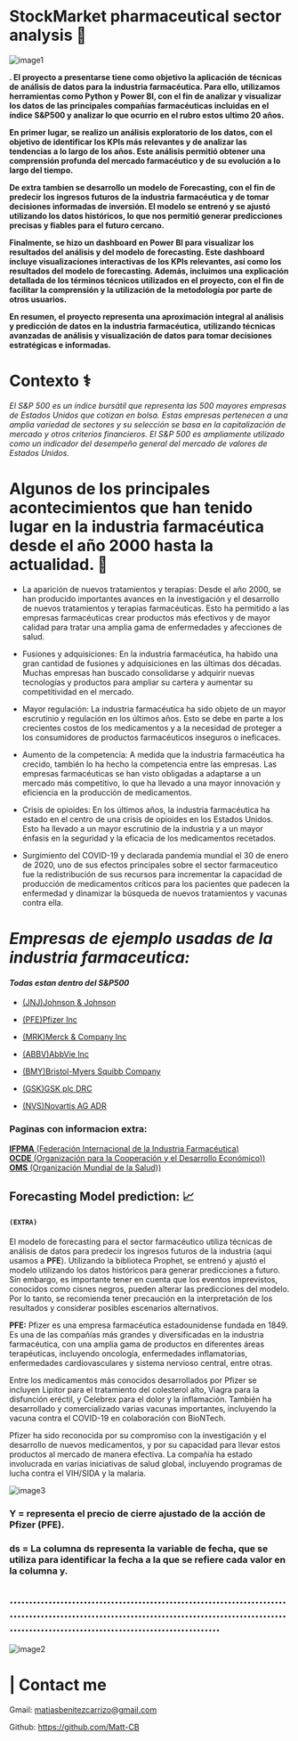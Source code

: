 
  


# __StockMarket pharmaceutical sector analysis__ 💊

![image1](Materials/Front_Page_RM.png) 

__. El proyecto a presentarse tiene como objetivo la aplicación de técnicas de análisis de datos para la__
 __industria farmacéutica. Para ello, utilizamos herramientas como Python y Power BI, con el fin de analizar y visualizar los datos de las principales compañías farmacéuticas incluidas en el índice S&P500 y analizar lo que ocurrio en el rubro estos ultimo 20 años.__

__En primer lugar, se realizo un análisis exploratorio de los datos, con el objetivo de identificar los KPIs más relevantes y de analizar las tendencias a lo largo de los años. Este análisis permitió obtener una comprensión profunda del mercado farmacéutico y de su evolución a lo largo del tiempo.__

__De extra tambien se desarrollo un modelo de Forecasting, con el fin de predecir__
__los ingresos futuros de la industria farmacéutica y de tomar decisiones informadas de inversión. El modelo se entrenó y se ajustó__  
__utilizando los datos históricos, lo que nos permitió generar predicciones precisas y fiables para el futuro cercano.__

__Finalmente, se hizo un dashboard en Power BI para visualizar los resultados del análisis y del modelo de forecasting. Este dashboard__ __incluye visualizaciones interactivas de los KPIs relevantes, así como los resultados del modelo de forecasting. Además, incluimos una__
__explicación detallada de los términos técnicos utilizados en el proyecto, con el fin de facilitar la comprensión y la utilización de__ __la metodología por parte de otros usuarios.__

__En resumen, el proyecto representa una aproximación integral al análisis y predicción de datos en la industria farmacéutica,__ __utilizando técnicas avanzadas de análisis y visualización de datos para tomar decisiones estratégicas e informadas.__

# __Contexto__ ⚕

_El S&P 500 es un índice bursátil que representa las 500 mayores empresas de Estados Unidos que cotizan en bolsa. Estas empresas_
_pertenecen a una amplia variedad de sectores y su selección se basa en la capitalización de mercado y otros criterios financieros. 
_El S&P_ 500 es ampliamente utilizado como un indicador del desempeño general del mercado de valores de Estados Unidos._


# Algunos de los principales acontecimientos que han tenido lugar en la industria farmacéutica desde el año 2000 hasta la actualidad. 🔬

  - La aparición de nuevos tratamientos y terapias: Desde el año 2000, se han producido importantes avances en la investigación y el desarrollo de nuevos tratamientos y terapias farmacéuticas. Esto ha permitido a las empresas farmacéuticas crear productos más efectivos y de mayor calidad para tratar una amplia gama de enfermedades y afecciones de salud.

  - Fusiones y adquisiciones: En la industria farmacéutica, ha habido una gran cantidad de fusiones y adquisiciones en las últimas dos décadas. Muchas empresas han buscado consolidarse y adquirir nuevas tecnologías y productos para ampliar su cartera y aumentar su competitividad en el mercado.

  - Mayor regulación: La industria farmacéutica ha sido objeto de un mayor escrutinio y regulación en los últimos años. Esto se debe en parte a los crecientes costos de los medicamentos y a la necesidad de proteger a los consumidores de productos farmacéuticos inseguros o ineficaces.

  - Aumento de la competencia: A medida que la industria farmacéutica ha crecido, también lo ha hecho la competencia entre las empresas. Las empresas farmacéuticas se han visto obligadas a adaptarse a un mercado más competitivo, lo que ha llevado a una mayor innovación y eficiencia en la producción de medicamentos.

  - Crisis de opioides: En los últimos años, la industria farmacéutica ha estado en el centro de una crisis de opioides en los Estados Unidos. Esto ha llevado a un mayor escrutinio de la industria y a un mayor énfasis en la seguridad y la eficacia de los medicamentos recetados.

  - Surgimiento del COVID-19 y declarada pandemia mundial el 30 de enero de 2020, uno de sus efectos principales sobre el sector farmaceutico fue la redistribución de sus recursos para incrementar la capacidad de producción de medicamentos críticos para los pacientes que padecen la enfermedad y dinamizar la búsqueda de nuevos tratamientos y vacunas contra ella.


# _Empresas de ejemplo usadas de la industria farmaceutica:_ 
#### _Todas estan dentro del S&P500_  


- [(JNJ)Johnson & Johnson ](https://www.investing.com/equities/johnson-johnson)  

- [(PFE)Pfizer Inc ](https://www.investing.com/equities/pfizer)  

- [(MRK)Merck & Company Inc ](https://www.investing.com/equities/merck---co)  

- [(ABBV)AbbVie Inc ](https://www.investing.com/equities/abbvie-inc)  

- [(BMY)Bristol-Myers Squibb Company ](https://www.investing.com/equities/bristol-myer-squiib)  

- [(GSK)GSK plc DRC ](https://www.investing.com/equities/glaxosmithklein-exch)  

- [(NVS)Novartis AG ADR ](https://www.investing.com/equities/novartis-ag)  


### __Paginas con informacion extra:__
[__IFPMA__ (Federación Internacional de la Industria Farmacéutica) ](https://ifpma.org/)  
[__OCDE__ (Organización para la Cooperación y el Desarrollo Económico)) ](https://www.oecd.org/els/health-systems/pharmaceuticals.htm)  
[__OMS__ (Organización Mundial de la Salud)) ](https://www.who.int/es)

## __Forecasting Model prediction:__  📈  
#### ```(EXTRA)```   

El modelo de forecasting para el sector farmacéutico utiliza técnicas de análisis de datos para predecir los ingresos futuros de la industria (aqui usamos a __PFE__). Utilizando la biblioteca Prophet, se entrenó y ajustó el modelo utilizando los datos históricos para generar predicciones a futuro. Sin embargo, es importante tener en cuenta que los eventos imprevistos, conocidos como cisnes negros, pueden alterar las predicciones del modelo. Por lo tanto, se recomienda tener precaución en la interpretación de los resultados y considerar posibles escenarios alternativos.

 __PFE:__ Pfizer es una empresa farmacéutica estadounidense fundada en 1849. Es una de las compañías más grandes y diversificadas en la industria farmacéutica, con una amplia gama de productos en diferentes áreas terapéuticas, incluyendo oncología, enfermedades inflamatorias, enfermedades cardiovasculares y sistema nervioso central, entre otras.

Entre los medicamentos más conocidos desarrollados por Pfizer se incluyen Lipitor para el tratamiento del colesterol alto, Viagra para la disfunción eréctil, y Celebrex para el dolor y la inflamación. También ha desarrollado y comercializado varias vacunas importantes, incluyendo la vacuna contra el COVID-19 en colaboración con BioNTech.

Pfizer ha sido reconocida por su compromiso con la investigación y el desarrollo de nuevos medicamentos, y por su capacidad para llevar estos productos al mercado de manera efectiva. La compañía ha estado involucrada en varias iniciativas de salud global, incluyendo programas de lucha contra el VIH/SIDA y la malaria.

![image3](Materials/forecasting.png)

### __Y = representa el precio de cierre ajustado de la acción de Pfizer (PFE).__

### __ds = La columna ds representa la variable de fecha, que se utiliza para identificar la fecha a la que se refiere cada valor en la columna y.__

__....................................................................................................................................................................................................__  
-  

![image2](Materials/vision.edu_.my_.jpg)




# __|__ __Contact me__  
Gmail: matiasbenitezcarrizo@gmail.com  

Github: https://github.com/Matt-CB